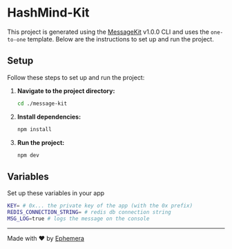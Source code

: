 # HashMind-Kit

This project is generated using the [MessageKit](https://message-kit.vercel.app) v1.0.0 CLI and uses the `one-to-one` template. Below are the instructions to set up and run the project.

## Setup

Follow these steps to set up and run the project:

1. **Navigate to the project directory:**
    ```sh
    cd ./message-kit
    ```

2. **Install dependencies:**
    ```sh
    npm install
    ```

3. **Run the project:**
    ```sh
    npm dev
    ```


## Variables

Set up these variables in your app

```sh
KEY= # 0x... the private key of the app (with the 0x prefix)
REDIS_CONNECTION_STRING= # redis db connection string
MSG_LOG=true # logs the message on the console
```

---
Made with ❤️ by [Ephemera](https://ephemerahq.com)